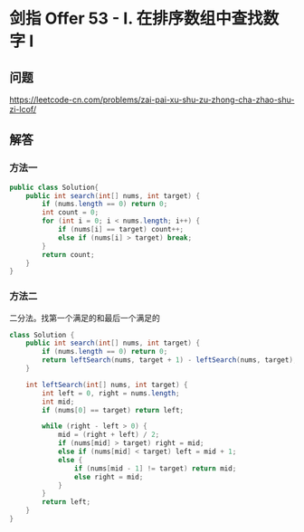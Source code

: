 # 剑指 Offer 53 - I. 在排序数组中查找数字 I

## 问题

https://leetcode-cn.com/problems/zai-pai-xu-shu-zu-zhong-cha-zhao-shu-zi-lcof/

## 解答

### 方法一
```java
public class Solution{
    public int search(int[] nums, int target) {
        if (nums.length == 0) return 0;
        int count = 0;
        for (int i = 0; i < nums.length; i++) {
            if (nums[i] == target) count++;
            else if (nums[i] > target) break;
        }
        return count;
    }
}
```

### 方法二

二分法。找第一个满足的和最后一个满足的

```java
class Solution {
    public int search(int[] nums, int target) {
        if (nums.length == 0) return 0;
        return leftSearch(nums, target + 1) - leftSearch(nums, target);
    }

    int leftSearch(int[] nums, int target) {
        int left = 0, right = nums.length;
        int mid;
        if (nums[0] == target) return left;

        while (right - left > 0) {
            mid = (right + left) / 2;
            if (nums[mid] > target) right = mid;
            else if (nums[mid] < target) left = mid + 1;
            else {
                if (nums[mid - 1] != target) return mid;
                else right = mid;
            }
        }
        return left;
    }
}
```